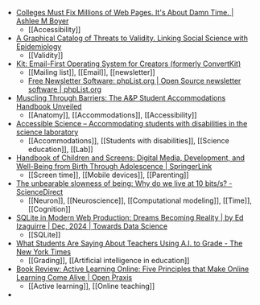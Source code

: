 - [Colleges Must Fix Millions of Web Pages. It's About Damn Time. | Ashlee M Boyer](https://ashleemboyer.com/blog/college-web-a11y-finally/)
	- [[Accessibility]]
- [A Graphical Catalog of Threats to Validity. Linking Social Science with Epidemiology](https://journals.lww.com/epidem/fulltext/2020/05000/A_Graphical_Catalog_of_Threats_to_Validity_.11.aspx)
	- [[Validity]]
- [Kit: Email-First Operating System for Creators (formerly ConvertKit)](https://kit.com/)
	- [[Mailing list]], [[Email]], [[newsletter]]
	- [Free Newsletter Software: phpList.org | Open Source newsletter software | phpList.org](https://www.phplist.org/)
- [Muscling Through Barriers: The A&P Student Accommodations Handbook Unveiled](https://theapprofessor.org/podcast-episode-151.html)
	- [[Anatomy]], [[Accommodations]], [[Accessibility]]
- [Accessible Science – Accommodating students with disabilities in the science laboratory](https://bheardu.net/)
	- [[Accommodations]], [[Students with disabilities]], [[Science education]], [[Lab]]
- [Handbook of Children and Screens: Digital Media, Development, and Well-Being from Birth Through Adolescence | SpringerLink](https://link.springer.com/book/10.1007/978-3-031-69362-5)
	- [[Screen time]], [[Mobile devices]], [[Parenting]]
- [The unbearable slowness of being: Why do we live at 10 bits/s? - ScienceDirect](https://www.sciencedirect.com/science/article/abs/pii/S0896627324008080)
	- [[Neuron]], [[Neuroscience]], [[Computational modeling]], [[Time]], [[Cognition]]
- [SQLite in Modern Web Production: Dreams Becoming Reality | by Ed Izaguirre | Dec, 2024 | Towards Data Science](https://towardsdatascience.com/sqlite-in-production-dreams-becoming-reality-94557bec095b)
	- [[SQLite]]
- [What Students Are Saying About Teachers Using A.I. to Grade - The New York Times](https://www.nytimes.com/2024/12/05/learning/what-students-are-saying-about-teachers-using-ai-to-grade.html)
	- [[Grading]], [[Artificial intelligence in education]]
- [Book Review: Active Learning Online: Five Principles that Make Online Learning Come Alive | Open Praxis](https://openpraxis.org/articles/10.55982/openpraxis.16.4.628)
	- [[Active learning]], [[Online teaching]]
-